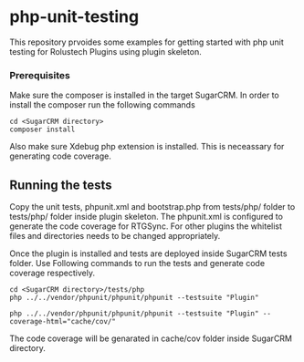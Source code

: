 # php-unit-testing

This repository prvoides some examples for getting started with php unit testing for Rolustech Plugins using plugin skeleton.

### Prerequisites

Make sure the composer is installed in the target SugarCRM. In order to install the composer run the following commands

```
cd <SugarCRM directory>
composer install
```

Also make sure Xdebug php extension is installed. This is neceassary for generating code coverage.

## Running the tests

Copy the unit tests, phpunit.xml and bootstrap.php from tests/php/ folder to tests/php/ folder inside plugin skeleton. The phpunit.xml is configured to generate the code coverage for RTGSync. For other plugins the whitelist files and directories needs to be changed appropriately.

Once the plugin is installed and tests are deployed inside SugarCRM tests folder. Use Following commands to run the tests and generate code coverage respectively.



```
cd <SugarCRM directory>/tests/php
php ../../vendor/phpunit/phpunit/phpunit --testsuite "Plugin"

php ../../vendor/phpunit/phpunit/phpunit --testsuite "Plugin" --coverage-html="cache/cov/"
```
The code coverage will be genarated in cache/cov folder inside SugarCRM directory.
